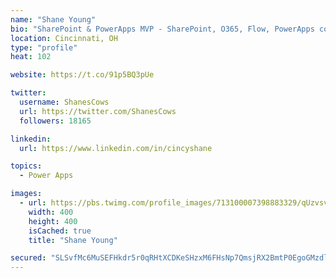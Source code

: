 ```yaml
---
name: "Shane Young"
bio: "SharePoint & PowerApps MVP - SharePoint, O365, Flow, PowerApps consulting? @PowerApps911 | Pure Snark? You found it."
location: Cincinnati, OH
type: "profile"
heat: 102

website: https://t.co/91p5BQ3pUe

twitter:
  username: ShanesCows
  url: https://twitter.com/ShanesCows
  followers: 18165

linkedin:
  url: https://www.linkedin.com/in/cincyshane

topics:
  - Power Apps

images:
  - url: https://pbs.twimg.com/profile_images/713100007398883329/qUzvsvQ3_400x400.jpg
    width: 400
    height: 400
    isCached: true
    title: "Shane Young"

secured: "SLSvfMc6MuSEFHkdr5r0qRHtXCDKeSHzxM6FHsNp7QmsjRX2BmtP0EgoGMzdl2pet5riJgYHIU6jEhB8bdoSDQc/wRp4ayCEZguM0p3hn+NHlHrRYMTtPOVbbeTHbcynsjBMYtR4/XHlfssrleqIFbZPuQECJntBPcQLyZnEPUNYZHQBrCe0TX65VxDeVJHWQMjT4WJ+f26LOp4UKLzvqduhtop5E7NFlTrqHobGN78tXGlU7jYSZ2AAF78dDion6lcKvc7Udtwm3n7Fe1b02hqJjccMeTav3DKTPAhqKm/SfFiIcmdoHfX/nBDvWsO0RQhCrDjKRs1Fo92pXcqkP6oJ9Ae7IwD3gZUyVI603tl9ReKJdCyLklqKEOFBbGTEYkBXx2ObAszWglvWKfMohf/wW3VqK2aGB4GkdkuwXIk=;yj7mO0SX2vnrtVkH30L0Zg=="
---
```


